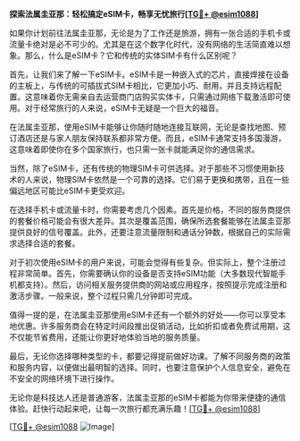 **探索法属圭亚那：轻松搞定eSIM卡，畅享无忧旅行[[TG💪+ @esim1088](https://t.me/s/esim1088)]**

如果你计划前往法属圭亚那，无论是为了工作还是旅游，拥有一张合适的手机卡或流量卡绝对是必不可少的。尤其是在这个数字化时代，没有网络的生活简直难以想象。那么，什么是eSIM卡？它和传统的实体SIM卡有什么区别呢？

首先，让我们来了解一下eSIM卡。eSIM卡是一种嵌入式的芯片，直接焊接在设备的主板上，与传统的可插拔式SIM卡相比，它更加小巧、耐用，并且支持远程配置。这意味着你无需亲自去运营商门店购买实体卡，只需通过网络下载激活即可使用。对于经常旅行的人来说，eSIM卡无疑是一个巨大的福音。

在法属圭亚那，使用eSIM卡能够让你随时随地连接互联网，无论是查找地图、预订酒店还是与家人朋友保持联系都非常方便。而且，eSIM卡通常支持多国漫游，这意味着即使你在多个国家旅行，也只需一张卡就能满足你的通信需求。

当然，除了eSIM卡，还有传统的物理SIM卡可供选择。对于那些不习惯使用新技术的人来说，物理SIM卡依然是一个可靠的选择。它们易于更换和携带，且在一些偏远地区可能比eSIM卡更受欢迎。

在选择手机卡或流量卡时，你需要考虑几个因素。首先是价格，不同的服务商提供的套餐价格可能会有很大差异。其次是覆盖范围，确保所选套餐能够在法属圭亚那提供良好的信号覆盖。此外，还要注意流量限制和通话分钟数，根据自己的实际需求选择合适的套餐。

对于初次使用eSIM卡的用户来说，可能会觉得有些复杂。但实际上，整个注册过程非常简单。首先，你需要确认你的设备是否支持eSIM功能（大多数现代智能手机都支持）。然后，访问相关服务提供商的网站或应用程序，按照提示完成注册和激活步骤。一般来说，整个过程只需几分钟即可完成。

值得一提的是，在法属圭亚那使用eSIM卡还有一个额外的好处——你可以享受本地优惠。许多服务商会在特定时间段推出促销活动，比如折扣或者免费试用期，这不仅能节省费用，还能让你更好地体验当地的服务质量。

最后，无论你选择哪种类型的卡，都要记得提前做好功课。了解不同服务商的政策和服务内容，以便做出最明智的选择。同时，也要注意保护个人信息安全，避免在不安全的网络环境下进行操作。

无论你是科技达人还是普通游客，法属圭亚那的eSIM卡都能为你带来便捷的通信体验。赶快行动起来吧，让每一次旅行都充满乐趣！[[TG💪+ @esim1088](https://t.me/s/esim1088)]

[[TG💪+ @esim1088](https://t.me/s/esim1088) ![Image](https://i.postimg.cc/4NQfJmqS/Snipaste-2025-05-13-00-14-12.png)]